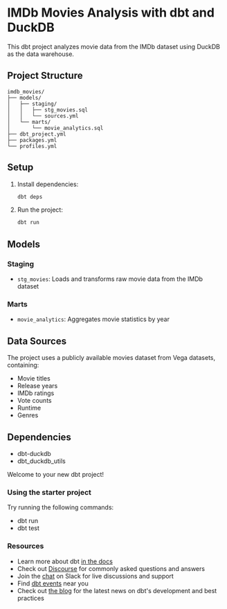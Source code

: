 # IMDb Movies Analysis with dbt and DuckDB

This dbt project analyzes movie data from the IMDb dataset using DuckDB as the data warehouse.

## Project Structure

```text
imdb_movies/
├── models/
│   ├── staging/
│   │   ├── stg_movies.sql
│   │   └── sources.yml
│   └── marts/
│       └── movie_analytics.sql
├── dbt_project.yml
├── packages.yml
└── profiles.yml
```

## Setup

1. Install dependencies:

   ```bash
   dbt deps
   ```

2. Run the project:

   ```bash
   dbt run
   ```

## Models

### Staging

- `stg_movies`: Loads and transforms raw movie data from the IMDb dataset

### Marts

- `movie_analytics`: Aggregates movie statistics by year

## Data Sources

The project uses a publicly available movies dataset from Vega datasets, containing:

- Movie titles
- Release years
- IMDb ratings
- Vote counts
- Runtime
- Genres

## Dependencies

- dbt-duckdb
- dbt_duckdb_utils

Welcome to your new dbt project!

### Using the starter project

Try running the following commands:

- dbt run
- dbt test

### Resources

- Learn more about dbt [in the docs](https://docs.getdbt.com/docs/introduction)
- Check out [Discourse](https://discourse.getdbt.com/) for commonly asked questions and answers
- Join the [chat](https://community.getdbt.com/) on Slack for live discussions and support
- Find [dbt events](https://events.getdbt.com) near you
- Check out [the blog](https://blog.getdbt.com/) for the latest news on dbt's development and best practices
